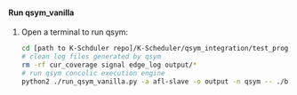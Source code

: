 #### Run qsym_vanilla
1. Open a terminal to run qsym:
    ```sh
    cd [path to K-Schduler repo]/K-Scheduler/qsym_integration/test_programs/libarchive/
    # clean log files generated by qsym
    rm -rf cur_coverage signal edge_log output/* 
    # run qsym concolic execution engine
    python2 ./run_qsym_vanilla.py -a afl-slave -o output -n qsym -- ./bsdtar_vanilla -tf @@
    ```
